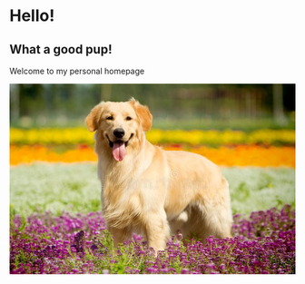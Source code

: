 # Hello!

## What a good pup!

Welcome to my personal homepage

![profile_picture](./images/doggo.jpg)